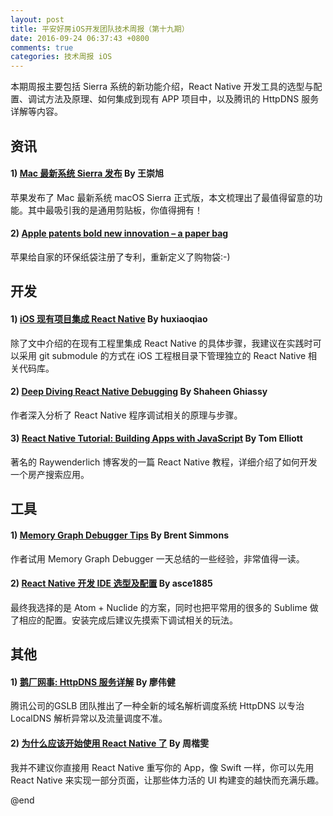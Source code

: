 ```yaml
---
layout: post
title: 平安好房iOS开发团队技术周报（第十九期）
date: 2016-09-24 06:37:43 +0800
comments: true
categories: 技术周报 iOS
---
```

本期周报主要包括 Sierra 系统的新功能介绍，React Native 开发工具的选型与配置、调试方法及原理、如何集成到现有 APP 项目中，以及腾讯的 HttpDNS 服务详解等内容。

<!--more-->

## 资讯

#### 1) [Mac 最新系统 Sierra 发布](http://www.ifanr.com/app/720477) By 王崇旭

苹果发布了 Mac 最新系统 macOS Sierra 正式版，本文梳理出了最值得留意的功能。其中最吸引我的是通用剪贴板，你值得拥有！

#### 2) [Apple patents bold new innovation – a paper bag](https://www.theguardian.com/technology/2016/sep/20/apple-patent-recycled-paper-bag)

苹果给自家的环保纸袋注册了专利，重新定义了购物袋:-)

## 开发

#### 1) [iOS 现有项目集成 React Native](https://github.com/huxiaoqiao/React-Native-Study/blob/master/Blog/iOS现有项目集成React%20Native.md) By huxiaoqiao

除了文中介绍的在现有工程里集成 React Native 的具体步骤，我建议在实践时可以采用 git submodule 的方式在 iOS 工程根目录下管理独立的 React Native 相关代码库。

#### 2) [Deep Diving React Native Debugging](https://medium.com/@shaheenghiassy/deep-diving-react-native-debugging-ea406ed3a691) By Shaheen Ghiassy

作者深入分析了 React Native 程序调试相关的原理与步骤。

#### 3) [React Native Tutorial: Building Apps with JavaScript](https://www.raywenderlich.com/126063/react-native-tutorial) By Tom Elliott

著名的 Raywenderlich 博客发的一篇 React Native 教程，详细介绍了如何开发一个房产搜索应用。

## 工具

#### 1) [Memory Graph Debugger Tips](http://inessential.com/2016/09/22/memory_graph_debugger_tips) By Brent Simmons

作者试用 Memory Graph Debugger 一天总结的一些经验，非常值得一读。

#### 2) [React Native 开发 IDE 选型及配置](http://www.jianshu.com/p/8e9df5f85bca) By asce1885

最终我选择的是 Atom + Nuclide 的方案，同时也把平常用的很多的 Sublime 做了相应的配置。安装完成后建议先摸索下调试相关的玩法。

## 其他

#### 1) [鹅厂网事: HttpDNS 服务详解](http://mp.weixin.qq.com/s?__biz=MzA3ODgyNzcwMw==&mid=201837080&idx=1&sn=b2a152b84df1c7dbd294ea66037cf262) By 廖伟健

腾讯公司的GSLB 团队推出了一种全新的域名解析调度系统 HttpDNS 以专治LocalDNS 解析异常以及流量调度不准。

#### 2) [为什么应该开始使用 React Native 了](https://zi.com/w/a/b223XP) By 周楷雯

我并不建议你直接用 React Native 重写你的 App，像 Swift 一样，你可以先用 React Native 来实现一部分页面，让那些体力活的 UI 构建变的越快而充满乐趣。

@end